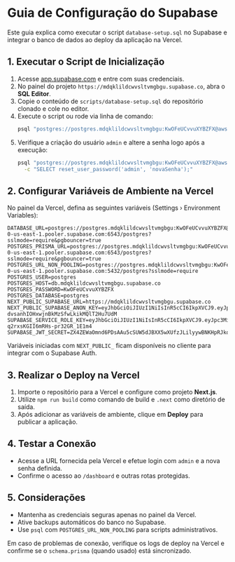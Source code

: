 # Guia de Configuração do Supabase

Este guia explica como executar o script `database-setup.sql` no Supabase e integrar o banco de dados ao deploy da aplicação na Vercel.

## 1. Executar o Script de Inicialização

1. Acesse [app.supabase.com](https://app.supabase.com) e entre com suas credenciais.
2. No painel do projeto `https://mdqklildcwvsltvmgbgu.supabase.co`, abra o **SQL Editor**.
3. Copie o conteúdo de `scripts/database-setup.sql` do repositório clonado e cole no editor.
4. Execute o script ou rode via linha de comando:
   ```bash
   psql "postgres://postgres.mdqklildcwvsltvmgbgu:KwOFeUCvvuXYBZFX@aws-0-us-east-1.pooler.supabase.com:5432/postgres?sslmode=require" -f scripts/database-setup.sql
   ```
5. Verifique a criação do usuário `admin` e altere a senha logo após a execução:
   ```bash
   psql "postgres://postgres.mdqklildcwvsltvmgbgu:KwOFeUCvvuXYBZFX@aws-0-us-east-1.pooler.supabase.com:5432/postgres?sslmode=require" \
     -c "SELECT reset_user_password('admin', 'novaSenha');"
   ```

## 2. Configurar Variáveis de Ambiente na Vercel

No painel da Vercel, defina as seguintes variáveis (Settings › Environment Variables):

```
DATABASE_URL=postgres://postgres.mdqklildcwvsltvmgbgu:KwOFeUCvvuXYBZFX@aws-0-us-east-1.pooler.supabase.com:6543/postgres?sslmode=require&pgbouncer=true
POSTGRES_PRISMA_URL=postgres://postgres.mdqklildcwvsltvmgbgu:KwOFeUCvvuXYBZFX@aws-0-us-east-1.pooler.supabase.com:6543/postgres?sslmode=require&pgbouncer=true
POSTGRES_URL_NON_POOLING=postgres://postgres.mdqklildcwvsltvmgbgu:KwOFeUCvvuXYBZFX@aws-0-us-east-1.pooler.supabase.com:5432/postgres?sslmode=require
POSTGRES_USER=postgres
POSTGRES_HOST=db.mdqklildcwvsltvmgbgu.supabase.co
POSTGRES_PASSWORD=KwOFeUCvvuXYBZFX
POSTGRES_DATABASE=postgres
NEXT_PUBLIC_SUPABASE_URL=https://mdqklildcwvsltvmgbgu.supabase.co
NEXT_PUBLIC_SUPABASE_ANON_KEY=eyJhbGciOiJIUzI1NiIsInR5cCI6IkpXVCJ9.eyJpc3MiOiJzdXBhYmFzZSIsInJlZiI6Im1kcWtsaWxkY3d2c2x0dm1nYmd1Iiwicm9sZSI6ImFub24iLCJpYXQiOjE3NTM4MjEwNzcsImV4cCI6MjA2OTM5NzA3N30.fQjx2Lq-dvsanhIOHxwjnBkMzSfwLkikMQlT2Hu7UdM
SUPABASE_SERVICE_ROLE_KEY=eyJhbGciOiJIUzI1NiIsInR5cCI6IkpXVCJ9.eyJpc3MiOiJzdXBhYmFzZSIsInJlZiI6Im1kcWtsaWxkY3d2c2x0dm1nYmd1Iiwicm9sZSI6InNlcnZpY2Vfcm9sZSIsImlhdCI6MTc1MzgyMTA3NywiZXhwIjoyMDY5Mzk3MDc3fQ.A7PzW51WIjYreyJ-q2rxsKGII6mRHs-pr32GR_1E1m4
SUPABASE_JWT_SECRET=ZX4ZEWaOmnd6PDsAAu5cSUW5dJBXX5wXUfzJLilyywBNKHpRJkq56VnvAT3URAFhcShvB9ct6Xv7y0mc8ZVvKw==
```

Variáveis iniciadas com `NEXT_PUBLIC_` ficam disponíveis no cliente para integrar com o Supabase Auth.

## 3. Realizar o Deploy na Vercel

1. Importe o repositório para a Vercel e configure como projeto **Next.js**.
2. Utilize `npm run build` como comando de build e `.next` como diretório de saída.
3. Após adicionar as variáveis de ambiente, clique em **Deploy** para publicar a aplicação.

## 4. Testar a Conexão

- Acesse a URL fornecida pela Vercel e efetue login com `admin` e a nova senha definida.
- Confirme o acesso ao `/dashboard` e outras rotas protegidas.

## 5. Considerações

- Mantenha as credenciais seguras apenas no painel da Vercel.
- Ative backups automáticos do banco no Supabase.
- Use `psql` com `POSTGRES_URL_NON_POOLING` para scripts administrativos.

Em caso de problemas de conexão, verifique os logs de deploy na Vercel e confirme se o `schema.prisma` (quando usado) está sincronizado.
